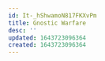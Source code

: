 ```yaml
---
id: It-_hShwamoN817FKXvPm
title: Gnostic Warfare
desc: ''
updated: 1643723096364
created: 1643723096364
---
```


